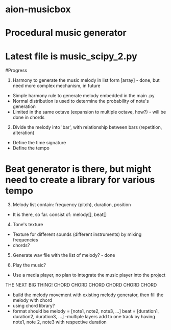 # aion-musicbox
# Procedural music generator

# Latest file is music_scipy_2.py
#Progress
1. Harmony to generate the music melody in list form [array]  - done, but need more complex mechanism, in future
  - Simple harmony rule to generate melody embedded in the main .py  
  - Normal distribution is used to determine the probability of note's generation
  - Limited in the same octave (expansion to multiple octave, how?) - will be done in chords

2. Divide the melody into 'bar', with relationship between bars (repetition, alteration) 
  - Define the time signature
  - Define the tempo
  # Beat generator is there, but might need to create a library for various tempo

3. Melody list contain: frequency (pitch), duration, position
  - It is there, so far. consist of: melody[], beat[]
  
4. Tone's texture
  - Texture for different sounds (different instruments) by mixing frequencies
  - chords?
  
5. Generate wav file with the list of melody? - done

6. Play the music?
  - Use a media player, no plan to integrate the music player into the project

THE NEXT BIG THING!
CHORD CHORD CHORD CHORD CHORD CHORD
- build the melody movement with existing melody generator, then fill the melody with chord
- using chord library?
- format should be
melody = [note1, note2, note3, ...]
beat = [duration1, duration2, duration3, ...]
-multiple layers add to one track by having note1, note 2, note3 with respective duration
